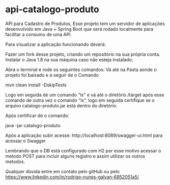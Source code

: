 # api-catalogo-produto

API para Cadastro de Produtos, Esse projeto tem um servidor de aplicações desenvolvido em Java + Spring Boot que será rodado localmente para
facilitar a consumo de uma API.

Para visualizar a aplicação funcionando deverá:

Fazer um fork desse projeto, criando um repositório na sua própria conta.
Instalar o Java 1.8 na sua máquina caso não esteja instalado;

Abra o terminal e rode os seguintes comandos:
Vá até na Pasta aonde o projeto foi baixado e a seguir de o Comando 

mvn clean install -DskipTests

Logo em seguida de um comando "ls" e vá até o diretório /target após esse comando de outra vez o comando "ls", 
logo em seguida certifique se o arquivo catalogo-produto.jar está dentro do diretório.

Após certificar de o comando:

java -jar catalogo-produto

Após a aplicação subir acesse: http://localhost:8089/swagger-ui.html para acessar o Swagger

Lembrando que o DB está configurado com H2 por esse motivo acessar o metodo POST para incluir alguns registro e assim utilizar os outros metodos.

Qualquer dúvida entre em contato pelo gitHub ou pelo https://www.linkedin.com/in/rodrigo-nunes-galvan-6852051a5/




